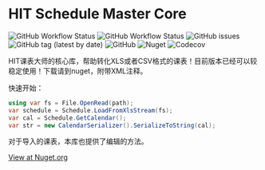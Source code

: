 # HIT Schedule Master Core

![GitHub Workflow Status](https://img.shields.io/github/workflow/status/HCGStudio/HIT-Schedule-Master-Core/publish%20to%20nuget?label=publish) ![GitHub Workflow Status](https://img.shields.io/github/workflow/status/HCGStudio/HIT-Schedule-Master-Core/test) ![GitHub issues](https://img.shields.io/github/issues/HCGStudio/HIT-Schedule-Master-Core) ![GitHub tag (latest by date)](https://img.shields.io/github/v/tag/HCGStudio/HIT-Schedule-Master-Core) ![GitHub](https://img.shields.io/github/license/HCGStudio/HIT-Schedule-Master-Core) ![Nuget](https://img.shields.io/nuget/dt/HCGStudio.HITScheduleMasterCore) ![Codecov](https://img.shields.io/codecov/c/gh/HCGStudio/HIT-Schedule-Master-Core)

HIT课表大师的核心库，帮助转化XLS或者CSV格式的课表！目前版本已经可以较稳定使用！下载请到nuget，附带XML注释。

快速开始：

``` csharp
using var fs = File.OpenRead(path);
var schedule = Schedule.LoadFromXlsStream(fs);
var cal = Schedule.GetCalendar();
var str = new CalendarSerializer().SerializeToString(cal);
```

对于导入的课表，本库也提供了编辑的方法。

[View at Nuget.org](https://www.nuget.org/packages/HCGStudio.HITScheduleMasterCore/)
